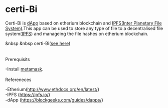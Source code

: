 # certi-Bi
  <p>Certi-Bi is <a href="https://blockgeeks.com/guides/dapps/">dApp</a> based on etherium blockchain and <a href="https://ipfs.io/">IPFS(Inter Planetary File System)</a>.This app can be used to store any type of file to a decentralised file system(<a href="https://ipfs.io/">IPFS</a>) and manageing the file hashes on etherium blockchain.  </p>
  
 &nbsp &nbsp certi-Bi(<a href="https://certibi.herokuapp.com/">see here</a>)<br>
 <br><br>
Prerequisits

 -Install <a href="https://chrome.google.com/webstore/detail/metamask/nkbihfbeogaeaoehlefnkodbefgpgknn?hl=en">metamask</a>.<br><br>
Refereneces<br>

 -Etherium(<a href="http://www.ethdocs.org/en/latest/">http://www.ethdocs.org/en/latest/</a>)<br>
 -IPFS (<a href="https://ipfs.io/">https://ipfs.io/</a>)<br>
 -dApp (<a href="https://blockgeeks.com/guides/dapps/">https://blockgeeks.com/guides/dapps/</a>)
